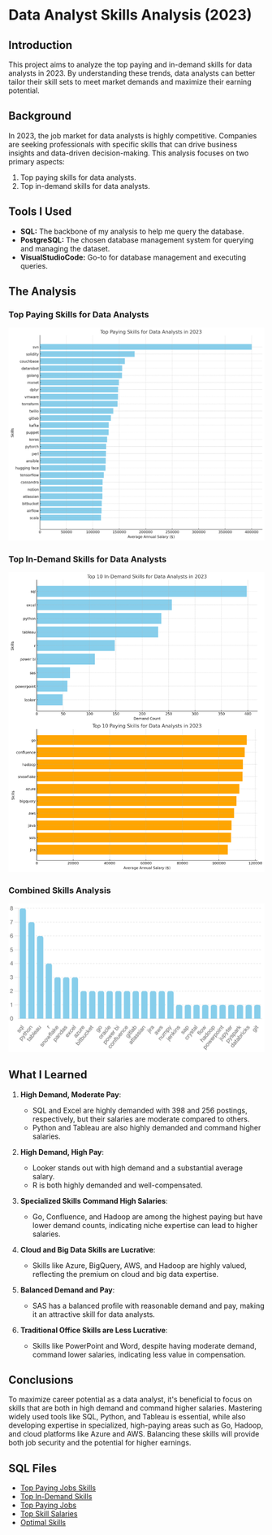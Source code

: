 # Data Analyst Skills Analysis (2023)

## Introduction
This project aims to analyze the top paying and in-demand skills for data analysts in 2023. By understanding these trends, data analysts can better tailor their skill sets to meet market demands and maximize their earning potential.

## Background
In 2023, the job market for data analysts is highly competitive. Companies are seeking professionals with specific skills that can drive business insights and data-driven decision-making. This analysis focuses on two primary aspects:
1. Top paying skills for data analysts.
2. Top in-demand skills for data analysts.

## Tools I Used
- **SQL:** The backbone of my analysis to help me query the database.
- **PostgreSQL:** The chosen database management system for querying and managing the dataset.
- **VisualStudioCode:** Go-to for database management and executing queries. 

## The Analysis
### Top Paying Skills for Data Analysts

![Top Paying Skills for Data Analysts in 2023](./visualizations/Top%20Paying%20Skills%20for%20Data%20Analysts%20in%202023.png)

### Top In-Demand Skills for Data Analysts

![Top 10 Paying & Top In-Demand Skills For Data Analysts In 2023](./visualizations/Top%2010%20Paying%20&%20Top%20In-Demand%20Skills%20For%20Data%20Analysts%20In%202023.png)

### Combined Skills Analysis

![Top Skills for Data Analyst Roles in 2023](./visualizations/Top%20Skills%20for%20Data%20Analyst%20Roles%20in%202023.png)

## What I Learned
1. **High Demand, Moderate Pay**:
   - SQL and Excel are highly demanded with 398 and 256 postings, respectively, but their salaries are moderate compared to others.
   - Python and Tableau are also highly demanded and command higher salaries.

2. **High Demand, High Pay**:
   - Looker stands out with high demand and a substantial average salary.
   - R is both highly demanded and well-compensated.

3. **Specialized Skills Command High Salaries**:
   - Go, Confluence, and Hadoop are among the highest paying but have lower demand counts, indicating niche expertise can lead to higher salaries.

4. **Cloud and Big Data Skills are Lucrative**:
   - Skills like Azure, BigQuery, AWS, and Hadoop are highly valued, reflecting the premium on cloud and big data expertise.

5. **Balanced Demand and Pay**:
   - SAS has a balanced profile with reasonable demand and pay, making it an attractive skill for data analysts.

6. **Traditional Office Skills are Less Lucrative**:
   - Skills like PowerPoint and Word, despite having moderate demand, command lower salaries, indicating less value in compensation.

## Conclusions
To maximize career potential as a data analyst, it's beneficial to focus on skills that are both in high demand and command higher salaries. Mastering widely used tools like SQL, Python, and Tableau is essential, while also developing expertise in specialized, high-paying areas such as Go, Hadoop, and cloud platforms like Azure and AWS. Balancing these skills will provide both job security and the potential for higher earnings.

## SQL Files
- [Top Paying Jobs Skills](./2-top_paying_jobs_skills.sql)
- [Top In-Demand Skills](./3-top_indemand_skills.sql)
- [Top Paying Jobs](./1-top_paying_jobs.sql)
- [Top Skill Salaries](./4-top_skill_salaries.sql)
- [Optimal Skills](./5-optimal_skills.sql)
